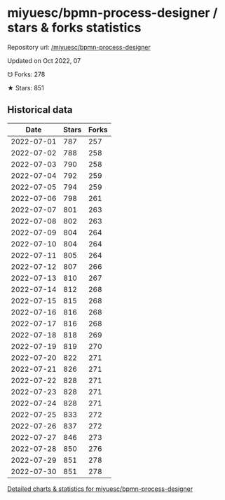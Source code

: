 # miyuesc/bpmn-process-designer / stars & forks statistics

Repository url: [/miyuesc/bpmn-process-designer](https://github.com/miyuesc/bpmn-process-designer)

Updated on Oct 2022, 07

☋ Forks: 278

★ Stars: 851

## Historical data
| Date | Stars | Forks |
|------|-------|-------|
| 2022-07-01 | 787 | 257 | 
| 2022-07-02 | 788 | 258 | 
| 2022-07-03 | 790 | 258 | 
| 2022-07-04 | 792 | 259 | 
| 2022-07-05 | 794 | 259 | 
| 2022-07-06 | 798 | 261 | 
| 2022-07-07 | 801 | 263 | 
| 2022-07-08 | 802 | 263 | 
| 2022-07-09 | 804 | 264 | 
| 2022-07-10 | 804 | 264 | 
| 2022-07-11 | 805 | 264 | 
| 2022-07-12 | 807 | 266 | 
| 2022-07-13 | 810 | 267 | 
| 2022-07-14 | 812 | 268 | 
| 2022-07-15 | 815 | 268 | 
| 2022-07-16 | 816 | 268 | 
| 2022-07-17 | 816 | 268 | 
| 2022-07-18 | 818 | 269 | 
| 2022-07-19 | 819 | 270 | 
| 2022-07-20 | 822 | 271 | 
| 2022-07-21 | 826 | 271 | 
| 2022-07-22 | 828 | 271 | 
| 2022-07-23 | 828 | 271 | 
| 2022-07-24 | 828 | 271 | 
| 2022-07-25 | 833 | 272 | 
| 2022-07-26 | 837 | 272 | 
| 2022-07-27 | 846 | 273 | 
| 2022-07-28 | 850 | 276 | 
| 2022-07-29 | 851 | 278 | 
| 2022-07-30 | 851 | 278 | 


[Detailed charts & statistics for miyuesc/bpmn-process-designer](https://reviewgithub.com/rep/miyuesc/bpmn-process-designer)
